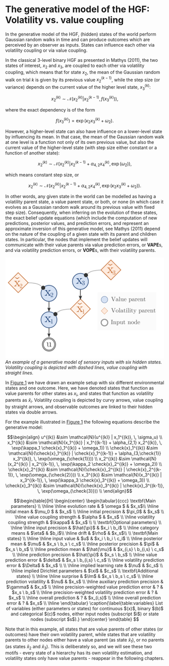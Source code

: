 # The generative model of the HGF: Volatility vs. value coupling

In the generative model of the HGF, (hidden) states of the world perform Gaussian random walks in time and can produce outcomes which are perceived by an observer as inputs. States can influence each other via volatility coupling or via value coupling.

In the classical 3-level binary HGF as presented in Mathys (2011), the two states of interest, $x_2$ and $x_3$, are coupled to each other via volatility coupling, which means that for state $x_2$, the mean of the Gaussian random walk on trial $k$ is given by its previous value $x_2^{(k-1)}$, while the step size (or variance) depends on the current value of the higher level state, $x_3^{(k)}$:

```math
    x_2^{(k)} \sim \mathcal{N}(x_2^{(k)} | x_2^{(k-1)}, \, f(x_3^{(k)})),
```

where the exact dependency is of the form

```math
    f(x_3^{(k)}) = \exp(\kappa_2 x_3^{(k)} + \omega_2).
```

However, a higher-level state can also have influence on a lower-level state by influencing its mean. In that case, the mean of the Gaussian random walk at one level is a function not only of its own previous value, but also the current value of the higher-level state (with step size either constant or a function of another state):

```math
    x_2^{(k)} \sim \mathcal{N}(x_2^{(k)} | x_2^{(k-1)} + \alpha_{4,2} x_4^{(k)}, \, \exp(\omega_2)),
```

which means constant step size, or

```math
    x_2^{(k)} \sim \mathcal{N}(x_2^{(k)} | x_2^{(k-1)} + \alpha_{4,2} x_4^{(k)}, \, \exp(\kappa_2 x_3^{(k)} + \omega_2)).
```

In other words, any given state in the world can be modelled as having a volatility parent state, a value parent state, or both, or none (in which case it evolves as a Gaussian random walk around its previous value with fixed step size). Consequently, when inferring on the evolution of these states, the exact belief update equations (which include the computation of new predictions, posterior values, and prediction errors, and represent an approximate inversion of this generative model, see Mathys (2011) depend on the nature of the coupling of a given state with its parent and children states. In particular, the nodes that implement the belief updates will communicate with their value parents via value prediction errors, or **VAPE**s, and via volatility prediction errors, or **VOPE**s, with their volatility parents.

![Figure1](./images/genmod.svg)
*An example of a generative model of sensory inputs with six hidden states. Volatility coupling is depicted with dashed lines, value coupling with straight lines.*

In [Figure 1](#Figure1) we have drawn an example setup with six different environmental states and one outcome. Here, we have denoted states that function as value parents for other states as $x_i$, and states that function as volatility parents as $\check{x}_i$. Volatility coupling is depicted by curvy arrows, value coupling by straight arrows, and observable outcomes are linked to their hidden states via double arrows.

For the example illustrated in [Figure 1](#Figure1) the following equations describe the generative model:

```math
\begin{align}
u^{(k)} &\sim \mathcal{N}(u^{(k)} | x_1^{(k)}, \, \sigma_u) \\
x_1^{(k)}           &\sim \mathcal{N}(x_1^{(k)} | x_1^{(k-1)} + \alpha_{2,1} x_2^{(k)}, \, \exp(\kappa_1 \check{x}_1^{(k)} + \omega_1)) \\
\check{x}_1^{(k)}   &\sim \mathcal{N}(\check{x}_1^{(k)} | \check{x}_1^{(k-1)} + \alpha_{3,\check{1}} x_3^{(k)}, \, \exp(\omega_{\check{1}})) \\
x_2^{(k)}           &\sim \mathcal{N}(x_2^{(k)} | x_2^{(k-1)}, \, \exp(\kappa_2 \check{x}_2^{(k)} + \omega_2)) \\
\check{x}_2^{(k)}   &\sim \mathcal{N}(\check{x}_2^{(k)} | \check{x}_2^{(k-1)}, \, \exp(\omega_{\check{2}})) \\
x_3^{(k)}           &\sim \mathcal{N}(x_3^{(k)} | x_3^{(k-1)}, \, \exp(\kappa_3 \check{x}_3^{(k)} + \omega_3)) \\
\check{x}_3^{(k)}   &\sim \mathcal{N}(\check{x}_3^{(k)} | \check{x}_3^{(k-1)}, \, \exp(\omega_{\check{3}})) \\
\end{align}
```



```math
\begin{table}[H] 
\begin{center}
\begin{tabular}{ccc}
    \textbf{Main parameters} \\
    \hline
    \hline
     evolution rate & $ \omega $  & $x_s$\\
    \hline
    initial mean &  $\mu_0 $ &  $x_s$ \\
    \hline
    initial precision &  $\pi_0$  & $x_s$ \\
    \hline
    value coupling strength &  $\alpha $  & $x_s$ \\
    \hline
    volatility coupling strength &  $\kappa$  &  $x_s$ \\
    \\
    \textbf{Optional parameters} \\
    \hline
    \hline
    input precision &  $\hat{\pi}$  & $x_i \ b_i$  \\
    \hline
    category means &  $\eta$  & $b_i$\\
    \hline
    drift &  $\rho$  & $x_s$\\
    \\
    \textbf{Main states} \\
    \hline
    \hline
    input value &  $u$ & $x_i \ b_i \ c_i$ \\
            \hline
    posterior mean & $\mu$ & $x_s \ b_s \ c_s$ \\
    \hline
    posterior precision &  $\pi$ & $x_s \ b_s$  \\
    \hline
    prediction mean &  $\hat{\mu}$ & $x_{i,s} \ b_{i,s} \ c_s$ \\
    \hline
    prediction precision & $\hat{\pi}$ & $x_s \ b_s$   \\
    \hline
    value prediction error &  $\delta$ & $x_s \ b_{i,s} \ c_s$  \\
    \hline
    volatility prediction error &  $\Delta$ & $x_s$ \\
    \\
    \hline
    implied learning rate &  $\nu$ & $c_s$ \\
    \hline
    implied Dirichlet parameters &  $\xi$ & $c_s$ \\
    \textbf{Additional states} \\
    \hline
    \hline
    surprise & $\Im$ & $x_s \ b_s \ c_s$  \\
    \hline
    prediction volatility &  $\nu$  & $x_s$  \\
    \hline
    auxiliary prediction precision &   $\gamma$ & $x_s$  \\
    \hline
    precision-weighted value prediction error &  ?  & $x_s \ b_s$  \\
    \hline
    precision-weighted volatility prediction error &  ? & $x_s$  \\
    \hline
    overall prediction &  ? & $x_{i,s}$  \\
    \hline
    overall prediction error &  ? & $x_s$ \\
    \hline
\end{tabular}
    \caption{\label{table:variables} List of variables (either parameters or states) for continuous $(x)$, binary $(b)$ and categorical $(c)$ nodes, either input nodes (subscript $i$) or state nodes (subscript $s$).}
\end{center}
\end{table} 
```

Note that in this example, all states that are value parents of other states (or outcomes) have their own volatility parent, while states that are volatility parents to other nodes either have a value parent (as state $\check{x}_1$), or no parents (as states $\check{x}_2$ and $\check{x}_3$). This is deliberately so, and we will see these two motifs - every state of a hierarchy has its own volatility estimation, and volatility states only have value parents - reappear in the following chapters.
